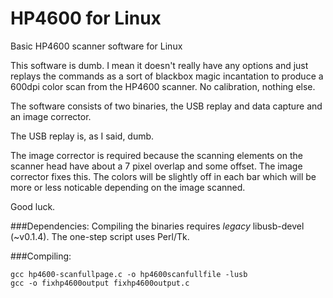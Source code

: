 HP4600 for Linux
======

Basic HP4600 scanner software for Linux

This software is dumb. I mean it doesn't really have any options and just replays the commands as a sort of blackbox magic incantation to produce a 600dpi color scan from the HP4600 scanner. No calibration, nothing else.

The software consists of two binaries, the USB replay and data capture and an image corrector.

The USB replay is, as I said, dumb.

The image corrector is required because the scanning elements on the scanner head have about a 7 pixel overlap and some offset. The image corrector fixes this. The colors will be slightly off in each bar which will be more or less noticable depending on the image scanned.

Good luck.

###Dependencies:
Compiling the binaries requires _legacy_ libusb-devel (~v0.1.4).
The one-step script uses Perl/Tk.

###Compiling:

```
gcc hp4600-scanfullpage.c -o hp4600scanfullfile -lusb
gcc -o fixhp4600output fixhp4600output.c
```

